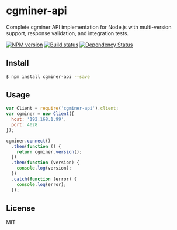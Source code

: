 # cgminer-api

Complete cgminer API implementation for Node.js with multi-version support, response validation, and integration tests.

[![NPM version][npm-image]][npm-url]
[![Build status][travis-image]][travis-url]
[![Dependency Status][daviddm-image]][daviddm-url]

## Install
```sh
$ npm install cgminer-api --save
```

## Usage
```js
var Client = require('cgminer-api').client;
var cgminer = new Client({
  host: '192.168.1.99',
  port: 4028
});

cgminer.connect()
  .then(function () {
    return cgminer.version();
  })
  .then(function (version) {
    console.log(version);
  })
  .catch(function (error) {
    console.log(error);
  });
```

## License
MIT

[sails-logo]: http://cdn.tjw.io/images/sails-logo.png
[sails-url]: https://sailsjs.org
[npm-image]: https://img.shields.io/npm/v/cgminer-api.svg?style=flat
[npm-url]: https://npmjs.org/package/cgminer-api
[travis-image]: https://img.shields.io/travis/flow23/node-cgminer.svg?style=flat
[travis-url]: https://travis-ci.org/flow23/node-cgminer
[daviddm-image]: http://img.shields.io/david/hashware/node-cgminer-api.svg?style=flat
[daviddm-url]: https://david-dm.org/hashware/node-cgminer-api
[daviddm-dev-image]: https://david-dm.org/hashware/node-cgminer-api/dev-status.svg?style=flat
